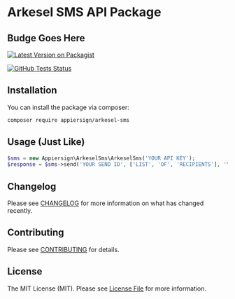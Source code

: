 # Arkesel SMS API Package

## Budge Goes Here

[![Latest Version on Packagist](https://img.shields.io/packagist/v/vendor_name/package_name.svg?style=flat-square)](https://packagist.org/packages/vendor_name/package_name)

[![GitHub Tests Status](https://img.shields.io/github/workflow/status/vendor_name/package_name/Tests?label=Tests)](https://github.com/vendor_name/package_name/actions?query=workflow%3ATests+branch%3Amaster)


## Installation

You can install the package via composer:

```bash
composer require appiersign/arkesel-sms
```

## Usage (Just Like)

```php
$sms = new Appiersign\ArkeselSms\ArkeselSms('YOUR API KEY');
$response = $sms->send('YOUR SEND ID', ['LIST', 'OF', 'RECIPIENTS'], 'YOUR MESSAGE!');;
```

## Changelog

Please see [CHANGELOG](CHANGELOG.md) for more information on what has changed recently.

## Contributing

Please see [CONTRIBUTING](.github/CONTRIBUTING.md) for details.

## License

The MIT License (MIT). Please see [License File](LICENSE.md) for more information.
